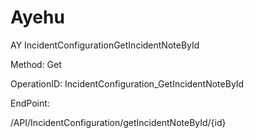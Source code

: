 #     Ayehu


AY IncidentConfigurationGetIncidentNoteById

Method: Get

OperationID: IncidentConfiguration_GetIncidentNoteById

EndPoint:

/API/IncidentConfiguration/getIncidentNoteById/{id}
